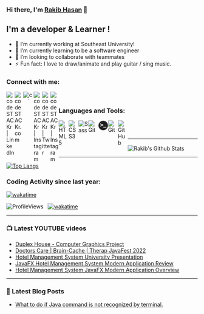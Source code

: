 ### Hi there, I'm [Rakib Hasan][linkedin] 👋

## I'm a developer & Learner !
- 🔭 I’m currently working at Southeast University!
- 🌱 I’m currently learning to be a software engineer 
- 👯 I’m looking to collaborate with teammates
- ⚡ Fun fact: I love to draw/animate and play guitar / sing music.

### Connect with me:

[<img align="left" alt="codeSTACKr | LinkedIn" width="22px" src="https://uxwing.com/wp-content/themes/uxwing/download/brands-and-social-media/linkedin-app-white-icon.png" />][linkedin]
[<img align="left" alt="codeSTACKr.com" width="22px" src="https://i.ibb.co/gM9x3GZ/download.png" />][Website]

[<img align="left"  alt="codeSTACKr | YouTube" width="28px" height="22px" src="https://i.ibb.co/BKK3CTy/paper-black-and-white-logo-pattern-youtube-play-button-6f7fda0489cbea1d1b4a036e5a111e85.png" />][youtube]
[<img align="left" alt="codeSTACKr | Instagram" width="22px" src="https://tmpfiles.nohat.cc/full-m2H7N4N4b1K9b1Z5.png" />][Facebook]
[<img align="left" alt="codeSTACKr | Twitter" width="22px" src="https://icons-for-free.com/iconfiles/png/256/super+tiny+icons+twitter-1324450786355861298.png" />][twitter]
[<img align="left" alt="codeSTACKr | Instagram" width="22px" src="https://i.ibb.co/Q62Rkrk/insta-logo.png" />][instagram]
<br />

### Languages and Tools:

[<img align="left" alt="HTML5" width="26px" src="https://spring-petclinic.github.io/images/logo-spring.png" />][webdevplaylist]
[<img align="left" alt="CSS3" width="26px" src="https://cdn.icon-icons.com/icons2/2699/PNG/512/java_logo_icon_169577.png" />][cssplaylist]
[<img align="left" alt="Sass" width="26px" src="https://c75.gallerycdn.vsassets.io/extensions/c75/real-intellij-light/0.0.5/1683487085446/Microsoft.VisualStudio.Services.Icons.Default" />][cssplaylist]

[<img align="left" alt="Git" width="26px" src="https://i.ibb.co/g9dwptb/mysql-database-web-development-computer-software-dolphin-3f2ef1a6723e0e7faa8ac845294f02a3.png" />][webdevplaylist]
[<img align="left" alt="Git" width="26px" src="https://raw.githubusercontent.com/github/explore/80688e429a7d4ef2fca1e82350fe8e3517d3494d/topics/terminal/terminal.png" />][webdevplaylist]
[<img align="left" alt="Git" width="26px" src="https://i.ibb.co/sFd3p25/output-onlinepngtools.png" />][webdevplaylist]
[<img align="left" alt="GitHub" width="26px" src="https://i.ibb.co/0rBMZwt/github-pages-logo-repository-fork-github-86eddab19cbc3ae293ada0fe0fb9e27d.png" />][webdevplaylist]


<br /> 
<br />


---

<img align="center" alt="Rakib's Github Stats" src="https://github-readme-stats.vercel.app/api?username=Rakib-Hasan-455&show_icons=true&include_all_commits=true&theme=material-palenight" />

---

[![Top Langs](https://github-readme-stats.vercel.app/api/top-langs/?username=Rakib-Hasan-455&theme=material-palenight&langs_count=5   )](https://github.com/Rakib-Hasan-455)

### Coding Activity since last year:

[![wakatime](https://wakatime.com/share/@rakib_hasan_455/6f9b5729-511a-4b69-b8d7-13ce10d18932.svg)](https://wakatime.com/share/@rakib_hasan_455/6f9b5729-511a-4b69-b8d7-13ce10d18932.svg)

![ProfileViews](https://komarev.com/ghpvc/?username=Rakib-Hasan-455&color=orange) &nbsp;
[![wakatime](https://wakatime.com/badge/user/bf42627e-8b28-4048-a8a6-85582f4c51a1.svg)](https://wakatime.com/@bf42627e-8b28-4048-a8a6-85582f4c51a1)

---

### 📺 Latest YOUTUBE videos
<!-- YOUTUBE-VIDEOS-LIST:START -->
- [Duplex House - Computer Graphics Project](https://www.youtube.com/watch?v=WHt7vVA7V0k)
- [Doctors Care | Brain-Cache | Therap JavaFest 2022](https://www.youtube.com/watch?v=vntkXjHCAFU)
- [Hotel Management System University Presentation](https://www.youtube.com/watch?v=oVg-mhqggfs)
- [JavaFX Hotel Management System   Modern Application Review](https://www.youtube.com/watch?v=_UOMsHpJSeg)
- [Hotel Management System   JavaFX Modern Application Overview](https://www.youtube.com/watch?v=zK-ESKrwr5Y)
<!-- YOUTUBE-VIDEOS-LIST:END -->

---

### 📕 Latest Blog Posts
<!-- BLOG-POST-LIST:START -->
- [What to do if Java command is not recognized by  terminal.](https://dev.to/rakibhasan455/what-to-do-if-java-command-is-not-recognized-by-terminal-o4c)
<!-- BLOG-POST-LIST:END -->

[website]:https://sites.google.com/view/rakibul-hasan-455
[Twitter]: https://twitter.com/Rakib_Hasan_455
[youtube]:https://www.youtube.com/channel/UCW-aYxMykjrFkqGRtEwWPZg
[instagram]: https://www.instagram.com/rakibul_hasan_455
[linkedin]: https://www.linkedin.com/in/Rakibul-hasan-0455
[Facebook]: https://www.facebook.com/Rakibul.hasan.455
[webdevplaylist]:https://www.youtube.com/channel/UCZGtLTeoGSFcs0c4SlkQHHA?view_as=subscriber
[jsplaylist]:https://www.youtube.com/channel/UCZGtLTeoGSFcs0c4SlkQHHA?view_as=subscriber
[cssplaylist]: https://www.youtube.com/channel/UCZGtLTeoGSFcs0c4SlkQHHA?view_as=subscriber
[reactplaylist]: https://www.youtube.com/channel/UCZGtLTeoGSFcs0c4SlkQHHA?view_as=subscriber
